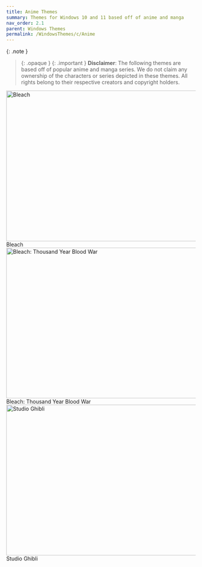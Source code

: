 ```yaml
---
title: Anime Themes
summary: Themes for Windows 10 and 11 based off of anime and manga
nav_order: 2.1
parent: Windows Themes
permalink: /WindowsThemes/c/Anime
---
```


{: .note }
> {: .opaque }
> {: .important }
> **Disclaimer**: The following themes are based off of popular anime and manga series. We do not claim any ownership of the characters or series depicted in these themes. All rights belong to their respective creators and copyright holders.

<div class="gallery text-delta">
<div class="gallery-item">
<a target="_blank" href="/WindowsThemes/Deskthemepacks/c/Anime/BLEACH">
<img src="https://gitlab.com/the-back-room/deskthemepacks/sfw/bleach/-/raw/main/Extras/Preview.bmp" alt="Bleach" width="600" height="400">
</a>
<div class="desc">Bleach</div>
</div>
<div class="gallery-item">
<a target="_blank" href="/WindowsThemes/Deskthemepacks/c/Anime/BLEACH">
<img src="https://gitlab.com/the-back-room/deskthemepacks/sfw/bleach/-/raw/main/Extras/Preview-2.bmp" alt="Bleach: Thousand Year Blood War" width="600" height="400">
</a>
<div class="desc">Bleach: Thousand Year Blood War</div>
</div>
<div class="gallery-item">
<a target="_blank" href="/WindowsThemes/Deskthemepacks/c/Anime/StudioGhibli">
<img src="https://images-wixmp-ed30a86b8c4ca887773594c2.wixmp.com/i/836bd001-fc1e-41ac-8fce-917bee5d1f0e/dio7nnc-1c8c3bc5-f0b6-4bde-a831-d654d75fafcf.jpg/v1/fill/w_1131,h_707,q_70,strp/studio_ghibli_by_og_nimbi_dio7nnc-pre.jpg" alt="Studio Ghibli" width="600" height="400">
</a>
<div class="desc">Studio Ghibli</div>
</div>
</div>

